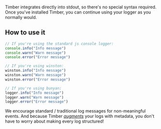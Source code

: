 Timber integrates directly into stdout, so there's no special syntax required. Once you've installed Timber, you can continue using your logger as you normally would.


## How to use it

```js
// If you're using the standard js console logger:
console.info("Info message")
console.warn("Warn message")
console.error("Error message")

// If you're using winston:
winston.info("Info message")
winston.warn("Warn message")
winston.error("Error message")

// If you're using bunyan:
logger.info("Info message")
logger.warn("Warn message")
logger.error("Error message")
```

We encourage standard / traditional log messages for non-meaningful events. And because Timber [_augments_](/concepts/structuring-through-augmentation) your logs with metadata, you don't have to worry about making every log structured!
